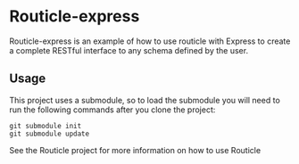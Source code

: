 # Routicle-express
Routicle-express is an example of how to use routicle with Express to create a complete RESTful interface to any schema defined by the user.

## Usage
This project uses a submodule, so to load the submodule you will need to run
the following commands after you clone the project:
```shell
git submodule init
git submodule update
```

See the Routicle project for more information on how to use Routicle

